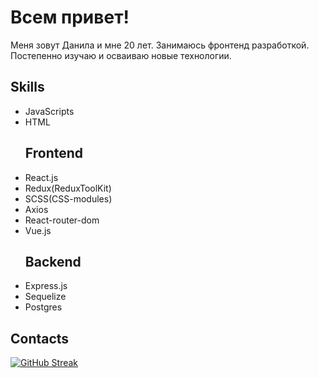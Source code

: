 <h1>Всем привет!</h1>
<p>Меня зовут Данила и мне 20 лет. Занимаюсь фронтенд разработкой. Постепенно изучаю и осваиваю новые технологии.</p>
<h2>Skills</h2>
<ul>
<li>JavaScripts</li>
<li>HTML</li>
  <h2>Frontend</h2>
<li>React.js</li>
  <li>Redux(ReduxToolKit)</li>
<li>SCSS(CSS-modules)</li>
<li>Axios</li>
<li>React-router-dom</li>
<li>Vue.js</li>
  <h2>Backend</h2>
  <li>Express.js</li>
  <li>Sequelize</li>
  <li>Postgres</li>
</ul>
<h2>Contacts</h2>

[![GitHub Streak](https://streak-stats.demolab.com?user=StellRay666s&theme=tokyonight_duo&border_radius=5&locale=ru)](https://git.io/streak-stats)

